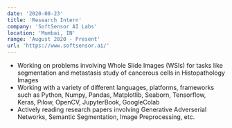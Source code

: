 ```yaml
---
date: '2020-08-23'
title: 'Research Intern'
company: 'SoftSensor AI Labs'
location: 'Mumbai, IN'
range: 'August 2020 - Present'
url: 'https://www.softsensor.ai/'
---
```


- Working on problems involving Whole Slide Images (WSIs) for tasks like segmentation and metastasis study of cancerous cells in Histopathology Images
- Working with a variety of different languages, platforms, frameworks such as Python, Numpy, Pandas, Matplotlib, Seaborn, Tensorflow, Keras, Pilow, OpenCV, JupyterBook, GoogleColab
- Actively reading research papers involving Generative Adverserial Networks, Semantic Segmentation, Image Preprocessing, etc.
